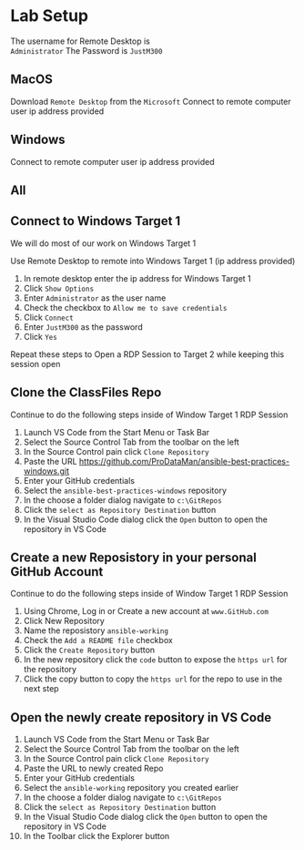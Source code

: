 # Lab Setup 
The username for Remote Desktop is    
`Administrator`
The Password is
`JustM300`

## MacOS 
Download `Remote Desktop` from the `Microsoft`
Connect to remote computer user ip address provided

## Windows 
Connect to remote computer user ip address provided

## All

## Connect to Windows Target 1

We will do most of our work on Windows Target 1

Use Remote Desktop to remote into Windows Target 1 (ip address provided)

  1. In remote desktop enter the ip address for Windows Target 1
  2. Click `Show Options`
  3. Enter `Administrator` as the user name
  1. Check the checkbox to `Allow me to save credentials`
  4. Click `Connect`
  5. Enter `JustM300` as the password
  6. Click `Yes`

Repeat these steps to Open a RDP Session to Target 2 while keeping this session open

## Clone the ClassFiles Repo

Continue to do the following steps inside of Window Target 1 RDP Session

  1. Launch VS Code from the Start Menu or Task Bar
  1. Select the Source Control Tab from the toolbar on the left
  1. In the Source Control pain click `Clone Repository`
  1. Paste the URL https://github.com/ProDataMan/ansible-best-practices-windows.git 
  1. Enter your GitHub credentials
  1. Select the `ansible-best-practices-windows` repository
  1. In the choose a folder dialog navigate to `c:\GitRepos`
  1. Click the `select as Repository Destination` button
  1. In the Visual Studio Code dialog click the `Open` button to open the repository in VS Code

## Create a new Reposistory in your personal GitHub Account

Continue to do the following steps inside of Window Target 1 RDP Session

  1. Using Chrome, Log in or Create a new account at `www.GitHub.com`
  1. Click New Repository
  1. Name the reposistory `ansible-working`
  1. Check the `Add a README file` checkbox
  1. Click the `Create Repository` button
  1. In the new repository click the `code` button to expose the `https url` for the repository
  1. Click the copy button to copy the `https url` for the repo to use in the next step

## Open the newly create repository in VS Code

  1. Launch VS Code from the Start Menu or Task Bar
  1. Select the Source Control Tab from the toolbar on the left
  1. In the Source Control pain click `Clone Repository`
  1. Paste the URL to newly created Repo
  1. Enter your GitHub credentials
  1. Select the `ansible-working` repository you created earlier
  1. In the choose a folder dialog navigate to `c:\GitRepos`
  1. Click the `select as Repository Destination` button
  1. In the Visual Studio Code dialog click the `Open` button to open the repository in VS Code
  1. In the Toolbar click the  Explorer button

